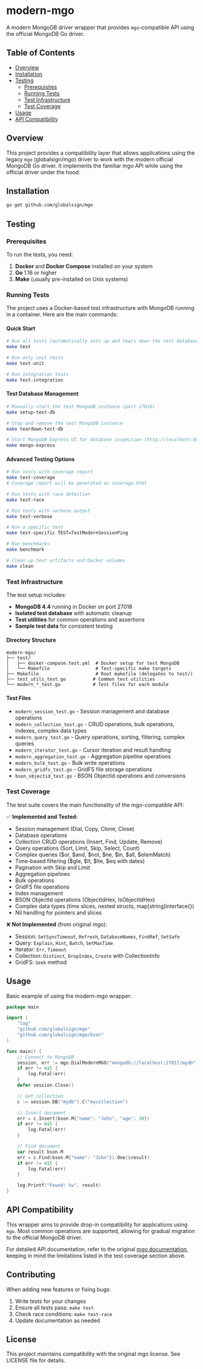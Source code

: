 # modern-mgo

A modern MongoDB driver wrapper that provides `mgo`-compatible API using the official MongoDB Go driver.

## Table of Contents
- [Overview](#overview)
- [Installation](#installation)
- [Testing](#testing)
  - [Prerequisites](#prerequisites)
  - [Running Tests](#running-tests)
  - [Test Infrastructure](#test-infrastructure)
  - [Test Coverage](#test-coverage)
- [Usage](#usage)
- [API Compatibility](#api-compatibility)

## Overview

This project provides a compatibility layer that allows applications using the legacy `mgo` (globalsign/mgo) driver to work with the modern official MongoDB Go driver. It implements the familiar mgo API while using the official driver under the hood.

## Installation

```bash
go get github.com/globalsign/mgo
```

## Testing

### Prerequisites

To run the tests, you need:

1. **Docker** and **Docker Compose** installed on your system
2. **Go** 1.16 or higher
3. **Make** (usually pre-installed on Unix systems)

### Running Tests

The project uses a Docker-based test infrastructure with MongoDB running in a container. Here are the main commands:

#### Quick Start

```bash
# Run all tests (automatically sets up and tears down the test database)
make test

# Run only unit tests
make test-unit

# Run integration tests
make test-integration
```

#### Test Database Management

```bash
# Manually start the test MongoDB instance (port 27018)
make setup-test-db

# Stop and remove the test MongoDB instance
make teardown-test-db

# Start MongoDB Express UI for database inspection (http://localhost:8081)
make mongo-express
```

#### Advanced Testing Options

```bash
# Run tests with coverage report
make test-coverage
# Coverage report will be generated as coverage.html

# Run tests with race detection
make test-race

# Run tests with verbose output
make test-verbose

# Run a specific test
make test-specific TEST=TestModernSessionPing

# Run benchmarks
make benchmark

# Clean up test artifacts and Docker volumes
make clean
```

### Test Infrastructure

The test setup includes:

- **MongoDB 4.4** running in Docker on port 27018
- **Isolated test database** with automatic cleanup
- **Test utilities** for common operations and assertions
- **Sample test data** for consistent testing

#### Directory Structure

```
modern-mgo/
├── test/
│   ├── docker-compose.test.yml  # Docker setup for test MongoDB
│   └── Makefile                 # Test-specific make targets
├── Makefile                     # Root makefile (delegates to test/)
├── test_utils_test.go          # Common test utilities
└── modern_*_test.go            # Test files for each module
```

#### Test Files

- `modern_session_test.go` - Session management and database operations
- `modern_collection_test.go` - CRUD operations, bulk operations, indexes, complex data types
- `modern_query_test.go` - Query operations, sorting, filtering, complex queries
- `modern_iterator_test.go` - Cursor iteration and result handling
- `modern_aggregation_test.go` - Aggregation pipeline operations
- `modern_bulk_test.go` - Bulk write operations
- `modern_gridfs_test.go` - GridFS file storage operations
- `bson_objectid_test.go` - BSON ObjectId operations and conversions

### Test Coverage

The test suite covers the main functionality of the mgo-compatible API:

✅ **Implemented and Tested:**
- Session management (Dial, Copy, Clone, Close)
- Database operations
- Collection CRUD operations (Insert, Find, Update, Remove)
- Query operations (Sort, Limit, Skip, Select, Count)
- Complex queries ($or, $and, $not, $ne, $in, $all, $elemMatch)
- Time-based filtering ($gte, $lt, $lte, $eq with dates)
- Pagination with Skip and Limit
- Aggregation pipelines
- Bulk operations
- GridFS file operations
- Index management
- BSON ObjectId operations (ObjectIdHex, IsObjectIdHex)
- Complex data types (time slices, nested structs, map[string]interface{})
- Nil handling for pointers and slices

❌ **Not Implemented** (from original mgo):
- Session: `SetSyncTimeout`, `Refresh`, `DatabaseNames`, `FindRef`, `SetSafe`
- Query: `Explain`, `Hint`, `Batch`, `SetMaxTime`
- Iterator: `Err`, `Timeout`
- Collection: `Distinct`, `DropIndex`, `Create` with CollectionInfo
- GridFS: `Seek` method

## Usage

Basic example of using the modern-mgo wrapper:

```go
package main

import (
    "log"
    "github.com/globalsign/mgo"
    "github.com/globalsign/mgo/bson"
)

func main() {
    // Connect to MongoDB
    session, err := mgo.DialModernMGO("mongodb://localhost:27017/mydb")
    if err != nil {
        log.Fatal(err)
    }
    defer session.Close()

    // Get collection
    c := session.DB("mydb").C("mycollection")

    // Insert document
    err = c.Insert(bson.M{"name": "John", "age": 30})
    if err != nil {
        log.Fatal(err)
    }

    // Find document
    var result bson.M
    err = c.Find(bson.M{"name": "John"}).One(&result)
    if err != nil {
        log.Fatal(err)
    }

    log.Printf("Found: %v", result)
}
```

## API Compatibility

This wrapper aims to provide drop-in compatibility for applications using `mgo`. Most common operations are supported, allowing for gradual migration to the official MongoDB driver.

For detailed API documentation, refer to the original [mgo documentation](https://godoc.org/github.com/globalsign/mgo), keeping in mind the limitations listed in the test coverage section above.

## Contributing

When adding new features or fixing bugs:

1. Write tests for your changes
2. Ensure all tests pass: `make test`
3. Check race conditions: `make test-race`
4. Update documentation as needed

## License

This project maintains compatibility with the original mgo license. See LICENSE file for details. 